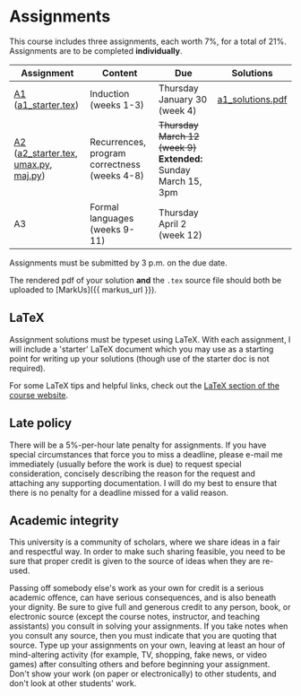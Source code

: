 # Assignments

This course includes three assignments, each worth 7%, for a total of 21%. Assignments are to be completed **individually**.

Assignment | Content | Due    | Solutions
-----------|---------|--------|-----------
[A1](assignments/a1.pdf) ([a1_starter.tex](assignments/a1_starter.tex)) | Induction (weeks 1-3) | Thursday January 30 (week 4) | [a1_solutions.pdf](assignments/a1_solutions.pdf)
[A2](assignments/a2.pdf) ([a2_starter.tex](assignments/a2_starter.tex), [umax.py](assignments/umax.py), [maj.py](assignments/maj.py))  | Recurrences, program correctness (weeks 4-8) | <s>Thursday March 12 (week 9)</s> **Extended:** Sunday March 15, 3pm |
A3         | Formal languages (weeks 9-11) | Thursday April 2 (week 12) |

Assignments must be submitted by 3 p.m. on the due date.

The rendered pdf of your solution **and** the `.tex` source file should both be uploaded to [MarkUs]({{ markus_url }}).

## LaTeX

Assignment solutions must be typeset using LaTeX. With each assignment, I will include a 'starter' LaTeX document which you may use as a starting point for writing up your solutions (though use of the starter doc is not required).

For some LaTeX tips and helpful links, check out the [LaTeX section of the course website](../latex).

## Late policy

There will be a 5%-per-hour late penalty for assignments. If you have special circumstances that force you to miss a deadline, please e-mail me immediately (usually before the work is due) to request special consideration, concisely describing the reason for the request and attaching any supporting documentation. I will do my best to ensure that there is no penalty for a deadline missed for a valid reason.

## Academic integrity

This university is a community of scholars,
where we share ideas in a fair and respectful way.  In order to
make such sharing feasible, you need to be sure that proper credit
is given to the source of ideas when they are re-used.

Passing off somebody else's work as your own for credit is a serious
academic offence, can have serious consequences, and is also beneath
your dignity.  Be sure to give full and generous credit to any
person, book, or electronic source (except the course notes,
instructor, and teaching assistants) you consult in solving your
assignments.  If you take notes when you consult any source, then
you must indicate that you are quoting that source.  Type up your
assignments on your own, leaving at least an hour of mind-altering
activity (for example, TV, shopping, fake news, or video games) after
consulting others and before beginning your assignment.  Don't show
your work (on paper or electronically) to other students, and don't
look at other students' work.

